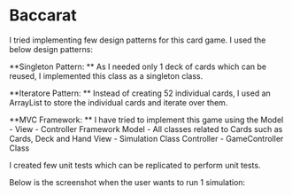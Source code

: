 # Baccarat

I tried implementing few design patterns for this card game. I used the below design patterns:

**Singleton Pattern: **
As I needed only 1 deck of cards which can be reused, I implemented this class as a singleton class.

**Iteratore Pattern: **
Instead of creating 52 individual cards, I used an ArrayList to store the individual cards and iterate over them.

**MVC Framework: **
I have tried to implement this game using the Model - View - Controller Framework
Model - All classes related to Cards such as Cards, Deck and Hand
View - Simulation Class
Controller - GameController Class

I created few unit tests which can be replicated to perform unit tests.

Below is the screenshot when the user wants to run 1 simulation:
